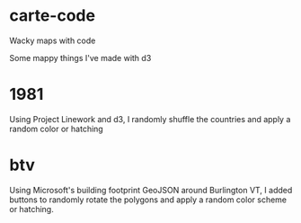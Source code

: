 # carte-code
Wacky maps with code

Some mappy things I've made with d3

# 1981

Using Project Linework and d3, I randomly shuffle the countries and apply a random color or hatching

# btv

Using Microsoft's building footprint GeoJSON around Burlington VT, I added buttons to randomly rotate the polygons and apply a random color scheme or hatching.
